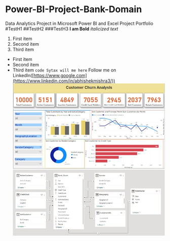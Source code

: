 # Power-BI-Project-Bank-Domain
Data Analytics Project in Microsoft Power BI and Excel
Project Portfolio
#TestH1
##TestH2
###TestH3
**I am Bold**
*italicized text*
1. First item
2. Second item
3. Third item
- First item
- Second item
- Third item
`code Sytax will me here`
Follow me on LinkedIn([https://www.google.com](https://www.linkedin.com/in/abhishekmishra3/))
![alt text](https://github.com/abhishekmishra8/Power-BI-Project-Bank-Domain/blob/main/Images%20Folder/Power%20Bi%20Report%20Dashboard.JPG)
![alt text](https://github.com/abhishekmishra8/Power-BI-Project-Bank-Domain/blob/main/Images%20Folder/Data%20Model%20in%20Power%20Pivot.JPG)
